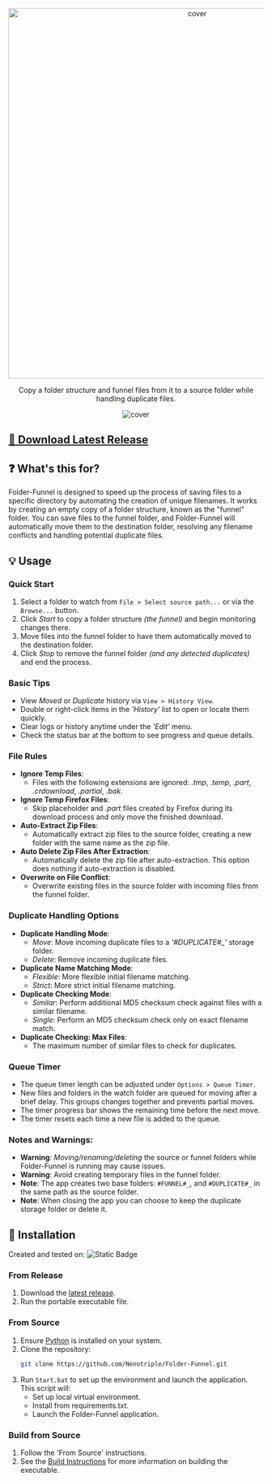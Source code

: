 <p align="center"><img src="https://github.com/user-attachments/assets/37631bed-426a-4f9d-9043-a4e125c8016d" alt="cover" width="730"></p>
<p align="center">Copy a folder structure and funnel files from it to a source folder while handling duplicate files.</p>
<p align="center"><img src="https://github.com/user-attachments/assets/95d14545-9084-41f3-952a-dd157acc76db" alt="cover"></p>

## [💾 Download Latest Release](https://github.com/Nenotriple/Folder-Funnel/releases)

## ❓ What's this for?
Folder-Funnel is designed to speed up the process of saving files to a specific directory by automating the creation of unique filenames. It works by creating an empty copy of a folder structure, known as the "funnel" folder. You can save files to the funnel folder, and Folder-Funnel will automatically move them to the destination folder, resolving any filename conflicts and handling potential duplicate files.


## 💡 Usage

### Quick Start
1) Select a folder to watch from `File > Select source path...` or via the `Browse...` button.
2) Click *Start* to copy a folder structure *(the funnel)* and begin monitoring changes there.
3) Move files into the funnel folder to have them automatically moved to the destination folder.
4) Click *Stop* to remove the funnel folder *(and any detected duplicates)* and end the process.

### Basic Tips
- View *Moved* or *Duplicate* history via `View > History View`.
- Double or right-click items in the *'History'* list to open or locate them quickly.
- Clear logs or history anytime under the *'Edit'* menu.
- Check the status bar at the bottom to see progress and queue details.

### File Rules
- **Ignore Temp Files**:
  - Files with the following extensions are ignored: *.tmp*, *.temp*, *.part*, *.crdownload*, *.partial*, *.bak*.
- **Ignore Temp Firefox Files**:
  - Skip placeholder and *.part* files created by Firefox during its download process and only move the finished download.
- **Auto-Extract Zip Files**:
  - Automatically extract zip files to the source folder, creating a new folder with the same name as the zip file.
- **Auto Delete Zip Files After Extraction**:
  - Automatically delete the zip file after auto-extraction. This option does nothing if auto-extraction is disabled.
- **Overwrite on File Conflict**:
  - Overwrite existing files in the source folder with incoming files from the funnel folder.

### Duplicate Handling Options
- **Duplicate Handling Mode**:
  - *Move*: Move incoming duplicate files to a *'#DUPLICATE#_'* storage folder.
  - *Delete*: Remove incoming duplicate files.
- **Duplicate Name Matching Mode**:
  - *Flexible*: More flexible initial filename matching.
  - *Strict*: More strict initial filename matching.
- **Duplicate Checking Mode**:
  - *Similar*: Perform additional MD5 checksum check against files with a similar filename.
  - *Single*: Perform an MD5 checksum check only on exact filename match.
- **Duplicate Checking: Max Files**:
  - The maximum number of similar files to check for duplicates.

### Queue Timer
- The queue timer length can be adjusted under `Options > Queue Timer`.
- New files and folders in the watch folder are queued for moving after a brief delay. This groups changes together and prevents partial moves.
- The timer progress bar shows the remaining time before the next move.
- The timer resets each time a new file is added to the queue.

### Notes and Warnings:
- **Warning**: *Moving/renaming/deleting* the source or funnel folders while Folder-Funnel is running may cause issues.
- **Warning**: Avoid creating temporary files in the funnel folder.
- **Note**: The app creates two base folders: `#FUNNEL#_`, and `#DUPLICATE#_` in the same path as the source folder.
- **Note**: When closing the app you can choose to keep the duplicate storage folder or delete it.


## 🚀 Installation

Created and tested on: ![Static Badge](https://img.shields.io/badge/Windows-blue)

### From Release
1. Download the [latest release](https://github.com/Nenotriple/Folder-Funnel/releases/latest).
2. Run the portable executable file.

### From Source
1. Ensure [Python](https://www.python.org/downloads/) is installed on your system.
2. Clone the repository:
   ```bash
   git clone https://github.com/Nenotriple/Folder-Funnel.git
   ```
3. Run `Start.bat` to set up the environment and launch the application. This script will:
   - Set up local virtual environment.
   - Install from requirements.txt.
   - Launch the Folder-Funnel application.

### Build from Source
1. Follow the 'From Source' instructions.
2. See the [Build Instructions](docs/Build_Instructions.md) for more information on building the executable.
